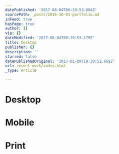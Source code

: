 ```yaml
---
datePublished: '2017-08-04T00:19:53.804Z'
sourcePath: _posts/2016-10-01-portfolio.md
inFeed: true
hasPage: true
author: []
via: {}
dateModified: '2017-08-04T00:19:53.179Z'
title: Desktop
publisher: {}
description: ''
starred: false
datePublishedOriginal: '2017-01-09T19:38:52.669Z'
url: recent-work/index.html
_type: Article

---
```

# Desktop

# Mobile

# Print